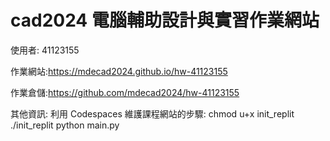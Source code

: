# cad2024 電腦輔助設計與實習作業網站

使用者: 41123155

作業網站:https://mdecad2024.github.io/hw-41123155

作業倉儲:https://github.com/mdecad2024/hw-41123155 

其他資訊: 
利用 Codespaces 維護課程網站的步驟:
chmod u+x init_replit
   ./init_replit
   python main.py 
